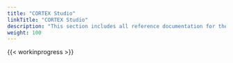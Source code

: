 ```yaml
---
title: "CORTEX Studio"
linkTitle: "CORTEX Studio"
description: "This section includes all reference documentation for the logs generated by CORTEX Studio."
weight: 100
---
```


{{< workinprogress >}}
